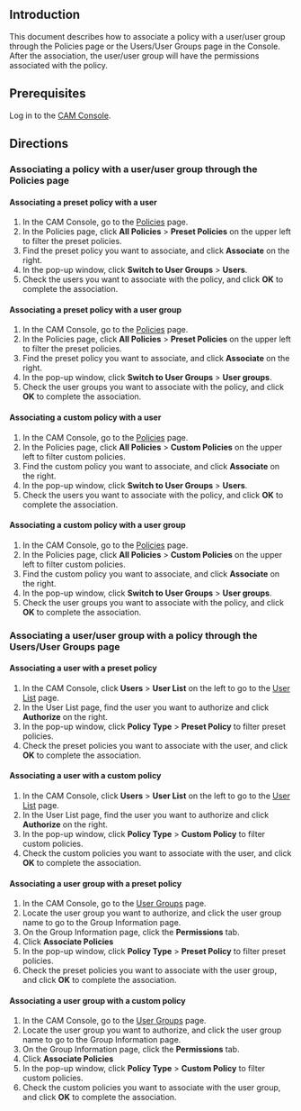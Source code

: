 ## Introduction
This document describes how to associate a policy with a user/user group through the Policies page or the Users/User Groups page in the Console. After the association, the user/user group will have the permissions associated with the policy.
## Prerequisites
Log in to the [CAM Console](https://console.cloud.tencent.com/cam/overview).
## Directions
### Associating a policy with a user/user group through the Policies page 

#### Associating a preset policy with a user

1. In the CAM Console, go to the [Policies](https://console.cloud.tencent.com/cam/policy) page.
2. In the Policies page, click **All Policies** > **Preset Policies** on the upper left to filter the preset policies.
3. Find the preset policy you want to associate, and click **Associate** on the right.
4. In the pop-up window, click **Switch to User Groups** > **Users**.
5. Check the users you want to associate with the policy, and click **OK** to complete the association.

#### Associating a preset policy with a user group

1. In the CAM Console, go to the [Policies](https://console.cloud.tencent.com/cam/policy) page.
2. In the Policies page, click **All Policies** > **Preset Policies** on the upper left to filter the preset policies.
3. Find the preset policy you want to associate, and click **Associate** on the right.
4. In the pop-up window, click **Switch to User Groups** > **User groups**.
5. Check the user groups you want to associate with the policy, and click **OK** to complete the association.

#### Associating a custom policy with a user

1. In the CAM Console, go to the [Policies](https://console.cloud.tencent.com/cam/policy) page.
2. In the Policies page, click **All Policies** > **Custom Policies** on the upper left to filter custom policies.
3. Find the custom policy you want to associate, and click **Associate** on the right.
4. In the pop-up window, click **Switch to User Groups** > **Users**.
5. Check the users you want to associate with the policy, and click **OK** to complete the association.

#### Associating a custom policy with a user group

1. In the CAM Console, go to the [Policies](https://console.cloud.tencent.com/cam/policy) page.
2. In the Policies page, click **All Policies** > **Custom Policies** on the upper left to filter custom policies.
3. Find the custom policy you want to associate, and click **Associate** on the right.
4. In the pop-up window, click **Switch to User Groups** > **User groups**.
5. Check the user groups you want to associate with the policy, and click **OK** to complete the association.

### Associating a user/user group with a policy through the Users/User Groups page

#### Associating a user with a preset policy
1. In the CAM Console, click **Users** > **User List** on the left to go to the [User List](https://console.cloud.tencent.com/cam) page.
2. In the User List page, find the user you want to authorize and click **Authorize** on the right.
3. In the pop-up window, click **Policy Type** > **Preset Policy** to filter preset policies.
4. Check the preset policies you want to associate with the user, and click **OK** to complete the association.

#### Associating a user with a custom policy
1. In the CAM Console, click **Users** > **User List** on the left to go to the [User List](https://console.cloud.tencent.com/cam) page.
2. In the User List page, find the user you want to authorize and click **Authorize** on the right.
3. In the pop-up window, click **Policy Type** > **Custom Policy** to filter custom policies.
4. Check the custom policies you want to associate with the user, and click **OK** to complete the association.

#### Associating a user group with a preset policy

1. In the CAM Console, go to the [User Groups](https://console.cloud.tencent.com/cam/groups) page.
2. Locate the user group you want to authorize, and click the user group name to go to the Group Information page.
3. On the Group Information page, click the **Permissions** tab.
4. Click **Associate Policies**
5. In the pop-up window, click **Policy Type** > **Preset Policy** to filter preset policies.
6. Check the preset policies you want to associate with the user group, and click **OK** to complete the association.

#### Associating a user group with a custom policy

1. In the CAM Console, go to the [User Groups](https://console.cloud.tencent.com/cam/groups) page.
2. Locate the user group you want to authorize, and click the user group name to go to the Group Information page.
3. On the Group Information page, click the **Permissions** tab.
4. Click **Associate Policies**
5. In the pop-up window, click **Policy Type** > **Custom Policy** to filter custom policies.
6. Check the custom policies you want to associate with the user group, and click **OK** to complete the association.
